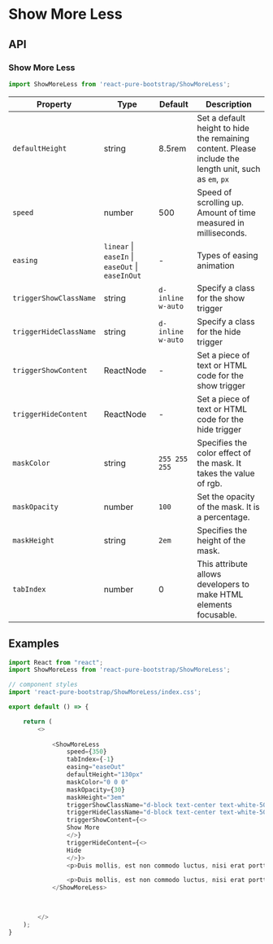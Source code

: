 # Show More Less


## API

### Show More Less
```js
import ShowMoreLess from 'react-pure-bootstrap/ShowMoreLess';
```
| Property | Type | Default | Description |
| --- | --- | --- | --- |
| `defaultHeight` | string  | 8.5rem | Set a default height to hide the remaining content. Please include the length unit, such as `em`, `px` |
| `speed` | number  | 500| Speed of scrolling up. Amount of time measured in milliseconds. |
| `easing` | `linear` \| `easeIn` \| `easeOut` \| `easeInOut` | - | Types of easing animation |
| `triggerShowClassName` | string  | `d-inline w-auto` | Specify a class for the show trigger |
| `triggerHideClassName` | string  | `d-inline w-auto` | Specify a class for the hide trigger |
| `triggerShowContent` | ReactNode  | - | Set a piece of text or HTML code for the show trigger |
| `triggerHideContent` | ReactNode  | - | Set a piece of text or HTML code for the hide trigger |
| `maskColor` | string  | `255 255 255` | Specifies the color effect of the mask. It takes the value of rgb. |
| `maskOpacity` | number  | `100` | Set the opacity of the mask. It is a percentage. |
| `maskHeight` | string  | `2em` | Specifies the height of the mask. |
| `tabIndex` | number  | 0 | This attribute allows developers to make HTML elements focusable. |


## Examples

```js
import React from "react";
import ShowMoreLess from 'react-pure-bootstrap/ShowMoreLess';

// component styles
import 'react-pure-bootstrap/ShowMoreLess/index.css';

export default () => {

    return (
        <>
          
            <ShowMoreLess 
                speed={350}
                tabIndex={-1}
                easing="easeOut"
                defaultHeight="130px"
                maskColor="0 0 0"
                maskOpacity={30}
                maskHeight="3em"
                triggerShowClassName="d-block text-center text-white-50 text-decoration-none mt-2" 
                triggerHideClassName="d-block text-center text-white-50 text-decoration-none mt-2" 
                triggerShowContent={<>
                Show More
                </>}
                triggerHideContent={<>
                Hide
                </>}>
                <p>Duis mollis, est non commodo luctus, nisi erat porttitor ligula, eget lacinia odio sem nec elit. Cras mattis consectetur purus sit amet fermentum. Morbi leo risus, porta ac consectetur ac, vestibulum at eros. Praesent commodo cursus magna, vel scelerisque nisl consectetur et. Duis mollis, est non commodo luctus, nisi erat porttitor ligula, eget lacinia odio sem nec elit. Cras mattis consectetur purus sit amet fermentum. Morbi leo risus, porta ac consectetur ac, vestibulum at eros. Praesent commodo cursus magna, vel scelerisque nisl consectetur et. Duis mollis, est non commodo luctus, nisi erat porttitor ligula, eget lacinia odio sem nec elit. Cras mattis consectetur purus sit amet fermentum. Morbi leo risus, porta ac consectetur ac, vestibulum at eros. Praesent commodo cursus magna, vel scelerisque nisl consectetur et.</p>	

                <p>Duis mollis, est non commodo luctus, nisi erat porttitor ligula, eget lacinia odio sem nec elit. Cras mattis consectetur purus sit amet fermentum. Morbi leo risus, porta ac consectetur ac, vestibulum at eros. Praesent commodo cursus magna, vel scelerisque nisl consectetur et. Duis mollis, est non commodo luctus, nisi erat porttitor ligula, eget lacinia odio sem nec elit. Cras mattis consectetur purus sit amet fermentum. Morbi leo risus, porta ac consectetur ac, vestibulum at eros. Praesent commodo cursus magna, vel scelerisque nisl consectetur et. Duis mollis, est non commodo luctus, nisi erat porttitor ligula, eget lacinia odio sem nec elit. Cras mattis consectetur purus sit amet fermentum. Morbi leo risus, porta ac consectetur ac, vestibulum at eros. Praesent commodo cursus magna, vel scelerisque nisl consectetur et.</p>
            </ShowMoreLess>


          
        </>
    );
}
```